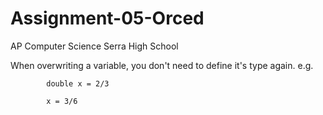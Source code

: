 # Assignment-05-Orced

AP Computer Science
Serra High School

When overwriting a variable, you don't need to define it's type again.
e.g. 

            double x = 2/3
            
            x = 3/6
